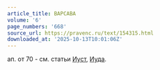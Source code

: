 ```yaml
---
article_title: ВАРСАВА
volume: '6'
page_numbers: '668'
source_url: https://pravenc.ru/text/154315.html
downloaded_at: '2025-10-13T10:01:06Z'
---
```


ап. от 70 - см. статьи [Иуст](https://pravenc.ru/text/Иуст.html), [Иуда](https://pravenc.ru/text/Иуда.html).
